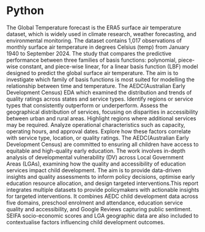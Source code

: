 # Python
The Global Temperature forecast is the ERA5 surface air temperature dataset, which is widely used in climate research, weather forecasting, and environmental monitoring. The dataset contains 1,017 observations of monthly surface air temperature in degrees Celsius (temp) from January 1940 to September 2024. The study that compares the predictive performance between three families of basis functions: polynomial, piece-wise constant, and piece-wise linear, for a linear basis function (LBF) model designed to predict the global surface air temperature. The aim is to investigate which family of basis functions is most suited for modelling the relationship between time and temperature.
The AEDC(Australian Early Development Census) EDA which examined the distribution and trends of quality ratings across states and service types. Identify regions or service types that consistently outperform or underperform. Assess the geographical distribution of services, focusing on disparities in accessibility between urban and rural areas. Highlight regions where additional services may be required. Analyze operational characteristics such as capacity, operating hours, and approval dates. Explore how these factors correlate with service type, location, or quality ratings.
The AEDC(Australian Early Development Census) are committed to ensuring all children have access to equitable and high-quality early education. The work involves in-depth analysis of developmental vulnerability (DV) across Local Government Areas (LGAs), examining how the quality and accessibility of education services impact child development. The aim is to provide data-driven insights and quality assessments to inform policy decisions, optimise early education resource allocation, and design targeted interventions.This report integrates multiple datasets to provide policymakers with actionable insights for targeted interventions. It combines AEDC child development data across five domains, preschool enrolment and attendance, education service quality and accessibility, and Google Reviews capturing public sentiment. SEIFA socio-economic scores and LGA geographic data are also included to contextualise factors influencing child development outcomes.
